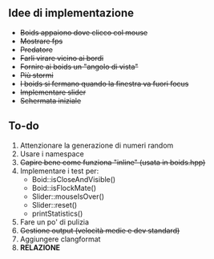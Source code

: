 ## Idee di implementazione

- ~~Boids appaiono dove clicco col mouse~~
- ~~Mostrare fps~~
- ~~Predatore~~
- ~~Farli virare vicino ai bordi~~
- ~~Fornire ai boids un "angolo di vista"~~
- ~~Più stormi~~
- ~~I boids si fermano quando la finestra va fuori focus~~
- ~~Implementare slider~~
- ~~Schermata iniziale~~

## To-do

1. Attenzionare la generazione di numeri random
2. Usare i namespace
3. ~~Capire bene come funziona "inline" (usata in boids.hpp)~~
4. Implementare i test per:
    - Boid::isCloseAndVisible()
    - Boid::isFlockMate()
    - Slider::mouseIsOver()
    - Slider::reset()
    - printStatistics()
5. Fare un po' di pulizia
6. ~~Gestione output (velocità medie e dev standard)~~
7. Aggiungere clangformat
8. **RELAZIONE**

